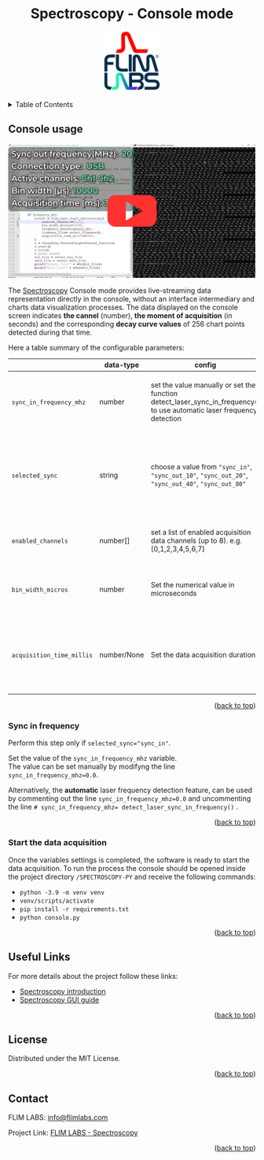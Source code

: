 <a name="readme-top"></a>

<div align="center">
  <h1>Spectroscopy - Console mode </h1>
</div>
<div align="center">
  <a href="https://www.flimlabs.com/">
    <img src="../assets/images/shared/spectroscopy-logo.png" alt="Logo" width="120" height="120">
  </a>
</div>
<br>

<!-- TABLE OF CONTENTS -->
<details>
  <summary>Table of Contents</summary>
  <ol>
    <li>
      <a href="#console-usage">Console Usage</a>
      <ul>
          <li><a href="#sync-in-frequency">Sync in frequency</a></li>            
          <li><a href="#start-the-data-acquisition">Start the data acquisition</a></li> 
      </ul>
    </li>
    <li><a href="#useful-links">Useful links</a></li>
    <li><a href="#license">License</a></li>
    <li><a href="#contact">Contact</a></li>
  </ol>
</details>

## Console usage

[![Spectroscopy console mode](../assets/images/screenshots/spectroscopy_console_thumbnail.png)](https://www.youtube.com/watch?v=CnHMp9E3iBQ)

The [Spectroscopy](https://github.com/flim-labs/spectroscopy-py) Console mode provides live-streaming data representation directly in the console, without an interface intermediary and charts data visualization processes.
The data displayed on the console screen indicates **the cannel** (number), **the moment of acquisition** (in seconds) and the corresponding **decay curve values** of 256 chart points detected during that time.

Here a table summary of the configurable parameters:

|                           | data-type   | config                                                                                                                 | default                                                                                    | explanation                                                                                                |
| ------------------------- | ----------- | ---------------------------------------------------------------------------------------------------------------------- | ------------------------------------------------------------------------------------------ | ---------------------------------------------------------------------------------------------------------- |
| `sync_in_frequency_mhz`   | number      | set the value manually or set the function detect_laser_sync_in_frequency() to use automatic laser frequency detection | check the [Sync in frequency](#sync-in-frequency) paragraph for more detailed information. |
| `selected_sync`           | string      | choose a value from `"sync_in"`, `"sync_out_10"`, `"sync_out_20"`, `"sync_out_40"`, `"sync_out_80"`                    | `"sync_in"`                                                                                | select whether you will connect to the `sync_in` or the `sync_out` port of your FLIM LABS acquisition card |
| `enabled_channels`        | number[]    | set a list of enabled acquisition data channels (up to 8). e.g. [0,1,2,3,4,5,6,7]                                      | [1]                                                                                        | the list of enabled channels for photons data acquisition                                                  |
| `bin_width_micros`        | number      | Set the numerical value in microseconds                                                                                | 1000 (ms)                                                                                  | the time duration to wait for photons count accumulation.                                                  |
| `acquisition_time_millis` | number/None | Set the data acquisition duration                                                                                      | None                                                                                       | The acquisition duration could be determinate (_numeric value_) or indeterminate (_None_)                  |

 <p align="right">(<a href="#readme-top">back to top</a>)</p>

### Sync in frequency

Perform this step only if `selected_sync="sync_in"`.

Set the value of the `sync_in_frequency_mhz` variable.  
The value can be set manually by modifyng the line `sync_in_frequency_mhz=0.0`.

Alternatively, the **automatic** laser frequency detection feature, can be used by commenting out the line `sync_in_frequency_mhz=0.0` and uncommenting the line `# sync_in_frequency_mhz= detect_laser_sync_in_frequency()` .

<p align="right">(<a href="#readme-top">back to top</a>)</p>

### Start the data acquisition

Once the variables settings is completed, the software is ready to start the data acquisition.
To run the process the console should be opened inside the project directory `/SPECTROSCOPY-PY` and receive the following commands:

- `python -3.9 -m venv venv`
- `venv/scripts/activate`
- `pip install -r requirements.txt`
- `python console.py`

<p align="right">(<a href="#readme-top">back to top</a>)</p>

## Useful Links

For more details about the project follow these links:

- [Spectroscopy introduction](./spectroscopy/docs/index.md)
- [Spectroscopy GUI guide](./spectroscopy/v1.0/index.md)

<p align="right">(<a href="#readme-top">back to top</a>)</p>

## License

Distributed under the MIT License.

<p align="right">(<a href="#readme-top">back to top</a>)</p>

<!-- CONTACT -->

## Contact

FLIM LABS: info@flimlabs.com

Project Link: [FLIM LABS - Spectroscopy](https://github.com/flim-labs/spectroscopy-py)

<p align="right">(<a href="#readme-top">back to top</a>)</p>
